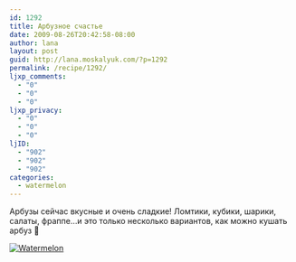 ```yaml
---
id: 1292
title: Арбузное счастье
date: 2009-08-26T20:42:58-08:00
author: lana
layout: post
guid: http://lana.moskalyuk.com/?p=1292
permalink: /recipe/1292/
ljxp_comments:
  - "0"
  - "0"
  - "0"
ljxp_privacy:
  - "0"
  - "0"
  - "0"
ljID:
  - "902"
  - "902"
  - "902"
categories:
  - watermelon
---
```

Арбузы сейчас вкусные и очень сладкие! Ломтики, кубики, шарики, салаты, фраппе&#8230;и это только несколько вариантов, как можно кушать арбуз 🙂

<a class="flickr-image alignnone" title="Watermelon" href="http://www.flickr.com/photos/67405678@N00/3860430241/" target="_blank"><img src="http://farm3.static.flickr.com/2517/3860430241_823559f88f.jpg" alt="Watermelon" /></a>